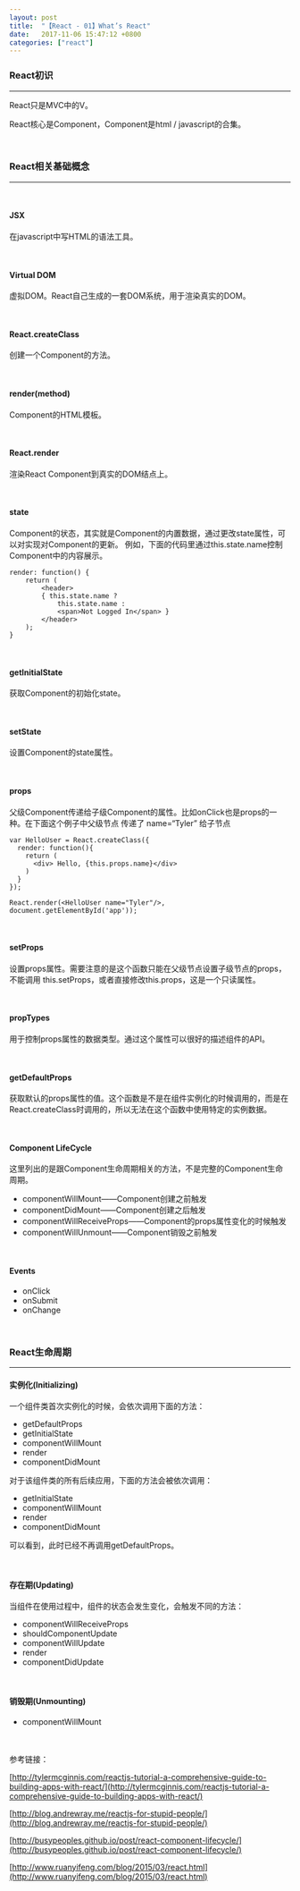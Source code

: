```yaml
---
layout: post
title:  "【React - 01】What’s React"
date:   2017-11-06 15:47:12 +0800
categories: ["react"]
---
```


### React初识
---
React只是MVC中的V。

React核心是Component，Component是html / javascript的合集。

<br />

### React相关基础概念
---
<br />

#### JSX

在javascript中写HTML的语法工具。

<br />

#### Virtual DOM

虚拟DOM。React自己生成的一套DOM系统，用于渲染真实的DOM。

<br />

#### React.createClass

创建一个Component的方法。

<br />

#### render(method)

Component的HTML模板。

<br />

#### React.render

渲染React Component到真实的DOM结点上。

<br />

#### state

Component的状态，其实就是Component的内置数据，通过更改state属性，可以对实现对Component的更新。
例如，下面的代码里通过this.state.name控制Component中的内容展示。


    render: function() {
        return (
            <header>
            { this.state.name ?
                this.state.name :
                <span>Not Logged In</span> }
            </header>
        );
    }

<br />

#### getInitialState

获取Component的初始化state。

<br />

#### setState

设置Component的state属性。

<br />

#### props

父级Component传递给子级Component的属性。比如onClick也是props的一种。在下面这个例子中父级节点 <HelloUser> 传递了 name=“Tyler” 给子节点 <div>

    var HelloUser = React.createClass({
      render: function(){
        return (
          <div> Hello, {this.props.name}</div>
        )
      }
    });

    React.render(<HelloUser name="Tyler"/>, document.getElementById('app'));


<br />

#### setProps

设置props属性。需要注意的是这个函数只能在父级节点设置子级节点的props，不能调用 this.setProps，或者直接修改this.props，这是一个只读属性。

<br />

#### propTypes

用于控制props属性的数据类型。通过这个属性可以很好的描述组件的API。

<br />

#### getDefaultProps

获取默认的props属性的值。这个函数是不是在组件实例化的时候调用的，而是在React.createClass时调用的，所以无法在这个函数中使用特定的实例数据。

<br />

#### Component LifeCycle

这里列出的是跟Component生命周期相关的方法，不是完整的Component生命周期。

- componentWillMount——Component创建之前触发
- componentDidMount——Component创建之后触发
- componentWillReceiveProps——Component的props属性变化的时候触发
- componentWillUnmount——Component销毁之前触发

<br />

#### Events

- onClick
- onSubmit
- onChange

<br>

### React生命周期
---

#### 实例化(Initializing)

一个组件类首次实例化的时候，会依次调用下面的方法：

- getDefaultProps
- getInitialState
- componentWillMount
- render
- componentDidMount

对于该组件类的所有后续应用，下面的方法会被依次调用：

- getInitialState
- componentWillMount
- render
- componentDidMount

可以看到，此时已经不再调用getDefaultProps。

<br>

#### 存在期(Updating)

当组件在使用过程中，组件的状态会发生变化，会触发不同的方法：

- componentWillReceiveProps
- shouldComponentUpdate
- componentWillUpdate
- render
- componentDidUpdate

<br>

#### 销毁期(Unmounting)

- componentWillMount


<br>
<br>
参考链接：

[http://tylermcginnis.com/reactjs-tutorial-a-comprehensive-guide-to-building-apps-with-react/](http://tylermcginnis.com/reactjs-tutorial-a-comprehensive-guide-to-building-apps-with-react/)

[http://blog.andrewray.me/reactjs-for-stupid-people/](http://blog.andrewray.me/reactjs-for-stupid-people/)

[http://busypeoples.github.io/post/react-component-lifecycle/](http://busypeoples.github.io/post/react-component-lifecycle/)

[http://www.ruanyifeng.com/blog/2015/03/react.html](http://www.ruanyifeng.com/blog/2015/03/react.html)





